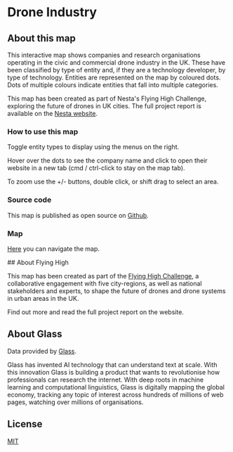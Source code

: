 # Drone Industry

## About this map

This interactive map shows companies and research organisations operating in the civic and commercial drone industry in the UK. These have been classified by type of entity and, if they are a technology developer, by type of technology. Entities are represented on the map by coloured dots. Dots of multiple colours indicate entities that fall into multiple categories.

This map has been created as part of Nesta's Flying High Challenge, exploring the future of drones in UK cities. The full project report is available on the [Nesta website](https://www.nesta.org.uk/report/flying-high-challenge-future-of-drone-technology-in-uk-cities/).

### How to use this map

Toggle entity types to display using the menus on the right.

Hover over the dots to see the company name and click to open their website in a new tab (cmd / ctrl-click to stay on the map tab).

To zoom use the +/- buttons, double click, or shift drag to select an area.

### Source code

This map is published as open source on [Github](https://github.com/nestauk/drone_industry/tree/pre-release-1).

### Map

[Here](https://nestauk.github.io/drone_industry/embedded) you can navigate the map.

## About Flying High

This map has been created as part of the [Flying High Challenge](http://flyinghigh.challenges.org), a collaborative engagement with five city-regions, as well as national stakeholders and experts, to shape the future of drones and drone systems in urban areas in the UK.

Find out more and read the full project report on the website.

## About Glass

Data provided by [Glass](https://glass.ai).

Glass has invented AI technology that can understand text at scale. With this innovation Glass is building a product that wants to revolutionise how professionals can research the internet. With deep roots in machine learning and computational linguistics, Glass is digitally mapping the global economy, tracking any topic of interest across hundreds of millions of web pages, watching over millions of organisations.


## License

[MIT](./LICENSE)
